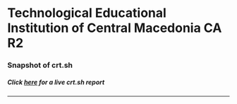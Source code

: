 # Technological Educational Institution of Central Macedonia CA R2
### Snapshot of crt.sh
##### Click [here](https://crt.sh/?q=3F50AFBF81956DD694D57333A2ABC096BACEA382792680CD39A0C8AD78A0F33F) for a live crt.sh report

---

